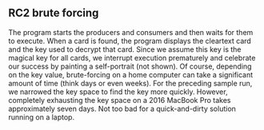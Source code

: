 ## RC2 brute forcing

The program starts the producers and consumers and then waits for them to execute. When a card is found, the program displays the cleartext card and the key used to decrypt that card. Since we assume this key is the magical key for all cards, we interrupt execution prematurely and celebrate our success by painting a self-portrait (not shown). Of course, depending on the key value, brute-forcing on a home computer can take a significant amount of time (think days or even weeks). For the preceding sample run, we narrowed the key space to find the key more quickly. However, completely exhausting the key space on a 2016 MacBook Pro takes approximately seven days. Not too bad for a quick-and-dirty solution running on a laptop.
